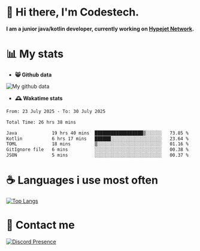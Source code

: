 # 👋 Hi there, I'm Codestech.
**I am a junior java/kotlin developer, currently working on [Hypejet Network](https://github.com/Hypejet).**

# 📊 My stats
- **😸 Github data**

![My github data](https://github-readme-stats.vercel.app/api?username=Codestech1&count_private=true&include_all_commits=true&theme=codeSTACKr)

- **🕰️ Wakatime stats**
<!--START_SECTION:waka-->

```txt
From: 23 July 2025 - To: 30 July 2025

Total Time: 26 hrs 38 mins

Java             19 hrs 40 mins  ██████████████████▒░░░░░░   73.85 %
Kotlin           6 hrs 17 mins   ██████░░░░░░░░░░░░░░░░░░░   23.64 %
TOML             18 mins         ▒░░░░░░░░░░░░░░░░░░░░░░░░   01.16 %
GitIgnore file   6 mins          ░░░░░░░░░░░░░░░░░░░░░░░░░   00.38 %
JSON             5 mins          ░░░░░░░░░░░░░░░░░░░░░░░░░   00.37 %
```

<!--END_SECTION:waka-->

# ☕ Languages i use most often
[![Top Langs](https://github-readme-stats.vercel.app/api/top-langs/?username=Codestech1&layout=compact&langs_count=8&exclude_repo=window5000.github.io&theme=codeSTACKr)](https://github.com/anuraghazra/github-readme-stats)

# 💬 Contact me
[![Discord Presence](https://lanyard.cnrad.dev/api/650718742157852740)](https://discord.com/users/650718742157852740)
</br>
